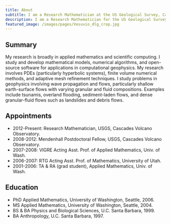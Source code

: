 ```yaml
---
title: About
subtitle: I am a Research Mathematician at the US Geological Survey, Cascades Volcano Observatory. I live in Portland, Oregon.
description: I am a Research Mathematician for the US Geological Survey, Cascades Volcano Observatory. I live in Portland, Oregon.
featured_image: /images/pages/Vesuvio_dlg_crop.jpg
---
```


## Summary

My research is broadly in applied mathematics and scientific computing. I study and develop mathematical models, numerical algorithms, and open-source software for applications in computational geophysics. My research involves PDEs (particularly hyperbolic systems), finite volume numerical methods, and adaptive mesh refinement techniques. I study problems in geophysics involving wave propagation and flows, particularly shallow earth-surface flows with varying granular and fluid compositions. Examples include tsunamis, overland flooding, sediment-laden flows, and dense granular-fluid flows such as landslides and debris flows.

## Appointments

* 2012-Present: Research Mathematician, USGS, Cascades Volcano Observatory.
* 2008-2012: Mendenhall Postdoctoral Fellow, USGS, Cascades Volcano Observatory.
* 2007-2008: VIGRE Acting Asst. Prof. of Applied Mathematics, Univ. of Wash.
* 2006-2007: RTG Acting Asst. Prof. of Mathematics, University of Utah.
* 2001-2006: TA & RA (grad student), Applied Mathematics, Univ. of Wash.

## Education

* PhD Applied Mathematics, University of Washington, Seattle, 2006.
* MS Applied Mathematics, University of Washington, Seattle, 2004.
* BS & BA Physics and Biological Sciences, U.C. Santa Barbara, 1999.
* BA Anthropology, U.C. Santa Barbara, 1997.



